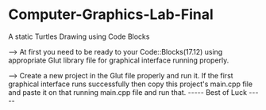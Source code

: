 # Computer-Graphics-Lab-Final
A static Turtles Drawing using Code Blocks 

--> At first you need to be ready to your Code::Blocks(17.12) using appropriate Glut library file for graphical
interface running properly.

--> Create a new project in the Glut file properly and run it. If the first graphical interface runs successfully then
copy this project's main.cpp file and paste it on that running main.cpp file and run that.
-----    Best of Luck   -----
